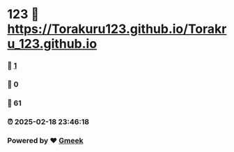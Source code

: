 # 123 :link: https://Torakuru123.github.io/Torakru_123.github.io 
### :page_facing_up: [1](https://Torakuru123.github.io/Torakru_123.github.io/tag.html) 
### :speech_balloon: 0 
### :hibiscus: 61 
### :alarm_clock: 2025-02-18 23:46:18 
### Powered by :heart: [Gmeek](https://github.com/Meekdai/Gmeek)
